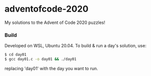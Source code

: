 # adventofcode-2020
My solutions to the Advent of Code 2020 puzzles!

### Build

Developed on WSL, Ubuntu 20.04. To build & run a day's solution, use:
```bash
$ cd day01
$ gcc day01.c -o day01 && ./day01
```
replacing 'day01' with the day you want to run.
